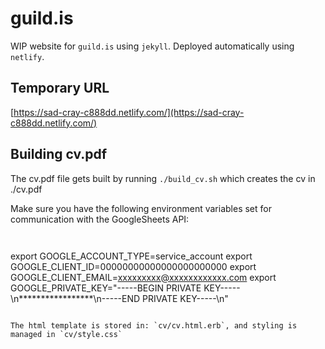 # guild.is
WIP website for `guild.is` using `jekyll`. Deployed automatically using `netlify`.

## Temporary URL
[https://sad-cray-c888dd.netlify.com/](https://sad-cray-c888dd.netlify.com/)


## Building cv.pdf

The cv.pdf file gets built by running `./build_cv.sh` which creates the cv in ./cv.pdf

Make sure you have the following environment variables set for communication with the GoogleSheets API:
```


```
export GOOGLE_ACCOUNT_TYPE=service_account
export GOOGLE_CLIENT_ID=00000000000000000000000
export GOOGLE_CLIENT_EMAIL=xxxxxxxxx@xxxxxxxxxxxx.com
export GOOGLE_PRIVATE_KEY="-----BEGIN PRIVATE KEY-----\n*****************\n-----END PRIVATE KEY-----\n"
```

The html template is stored in: `cv/cv.html.erb`, and styling is managed in `cv/style.css`
